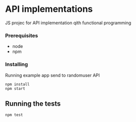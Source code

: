 # API implementations

JS projec for API implementation qith functional programming 

### Prerequisites

- node
- npm

### Installing

Running example app send to randomuser API

```
npm install
npm start
```
## Running the tests

```
npm test
```